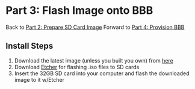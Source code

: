 # Part 3: Flash Image onto BBB

Back to [Part 2: Prepare SD Card Image](docs/prepare_sd.md)     Forward to [Part 4: Provision BBB](docs/provision_bbb.md)

## Install Steps
1. Download the latest image (unless you built you own) from [here](https://drive.google.com/drive/folders/1_8qds9_7xkiPrP8CDYuQaFylpPfw_vqI?usp=sharing)
2. Download [Etcher](https://etcher.io/) for flashing .iso files to SD cards
3. Insert the 32GB SD card into your computer and flash the downloaded image to it w/Etcher
